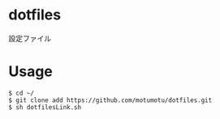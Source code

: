# dotfiles
設定ファイル  
# Usage
```
$ cd ~/
$ git clone add https://github.com/motumotu/dotfiles.git
$ sh dotfilesLink.sh
```
